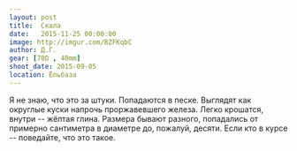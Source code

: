 ```yaml
---
layout: post
title:  Скала
date:   2015-11-25 00:00:00
image: http://imgur.com/BZFKqbC
author: Д.Г.
gear: [70D , 40mm]
shoot_date: 2015-09-05
location: Ёльбаза
---
```


Я не знаю, что это за штуки. Попадаются в песке. Выглядят как округлые куски напрочь проржавевшего железа. Легко крошатся, внутри -- жёлтая глина. Размера бывают разного, попадались от примерно сантиметра в диаметре до, пожалуй, десяти. Если кто в курсе -- поведайте, что это такое.
